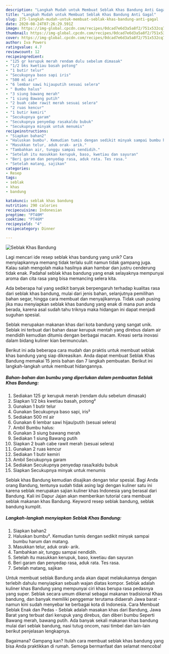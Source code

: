 ```yaml
---
description: "Langkah Mudah untuk Membuat Seblak Khas Bandung Anti Gagal"
title: "Langkah Mudah untuk Membuat Seblak Khas Bandung Anti Gagal"
slug: 275-langkah-mudah-untuk-membuat-seblak-khas-bandung-anti-gagal
date: 2020-08-24T07:26:29.591Z
image: https://img-global.cpcdn.com/recipes/0dcad7e6d3a5a8f2/751x532cq70/seblak-khas-bandung-foto-resep-utama.jpg
thumbnail: https://img-global.cpcdn.com/recipes/0dcad7e6d3a5a8f2/751x532cq70/seblak-khas-bandung-foto-resep-utama.jpg
cover: https://img-global.cpcdn.com/recipes/0dcad7e6d3a5a8f2/751x532cq70/seblak-khas-bandung-foto-resep-utama.jpg
author: Iva Powers
ratingvalue: 4.7
reviewcount: 12
recipeingredient:
- "125 gr kerupuk merah rendam dulu sebelum dimasak"
- "1/2 bks kwetiau basah potong"
- "1 butir telur"
- "Secukupnya baso sapi iris"
- "500 ml air"
- "6 lembar sawi hijauputih sesuai selera"
- " Bumbu halus"
- "3 siung bawang merah"
- "1 siung Bawang putih"
- "2 buah cabe rawit merah sesuai selera"
- "2 ruas kencur"
- "1 butir kemiri"
- "Secukupnya garam"
- "Secukupnya penyedap rasakaldu bubuk"
- "Secukupnya minyak untuk menumis"
recipeinstructions:
- "Siapkan bahan2"
- "Haluskan bumbu². Kemudian tumis dengan sedikit minyak sampai bumbu harum dan matang."
- "Masukkan telur, aduk orak- arik."
- "Tambahkan air, tunggu sampai nendidih."
- "Setelah itu masukkan kerupuk, baso, kwetiau dan sayuran"
- "Beri garam dan penyedap rasa, aduk rata. Tes rasa."
- "Setelah matang, sajikan"
categories:
- Resep
tags:
- seblak
- khas
- bandung

katakunci: seblak khas bandung 
nutrition: 290 calories
recipecuisine: Indonesian
preptime: "PT40M"
cooktime: "PT46M"
recipeyield: "4"
recipecategory: Dinner

---
```



![Seblak Khas Bandung](https://img-global.cpcdn.com/recipes/0dcad7e6d3a5a8f2/751x532cq70/seblak-khas-bandung-foto-resep-utama.jpg)

Lagi mencari ide resep seblak khas bandung yang unik? Cara menyiapkannya memang tidak terlalu sulit namun tidak gampang juga. Kalau salah mengolah maka hasilnya akan hambar dan justru cenderung tidak enak. Padahal seblak khas bandung yang enak selayaknya mempunyai aroma dan cita rasa yang bisa memancing selera kita.

Ada beberapa hal yang sedikit banyak berpengaruh terhadap kualitas rasa dari seblak khas bandung, mulai dari jenis bahan, selanjutnya pemilihan bahan segar, hingga cara membuat dan menyajikannya. Tidak usah pusing jika mau menyiapkan seblak khas bandung yang enak di mana pun anda berada, karena asal sudah tahu triknya maka hidangan ini dapat menjadi suguhan spesial.

Seblak merupakan makanan khas dari kota bandung yang sangat unik. Seblak ini terbuat dari bahan dasar kerupuk mentah yang direbus dalam air mendidih kemudian ditumis dengan berbagai macam. Kreasi serta inovasi dalam bidang kuliner kian bermunculan.


Berikut ini ada beberapa cara mudah dan praktis untuk membuat seblak khas bandung yang siap dikreasikan. Anda dapat membuat Seblak Khas Bandung memakai 15 jenis bahan dan 7 langkah pembuatan. Berikut ini langkah-langkah untuk membuat hidangannya.

<!--inarticleads1-->

##### Bahan-bahan dan bumbu yang diperlukan dalam pembuatan Seblak Khas Bandung:

1. Sediakan 125 gr kerupuk merah (rendam dulu sebelum dimasak)
1. Siapkan 1/2 bks kwetiau basah, potong²
1. Gunakan 1 butir telur
1. Gunakan Secukupnya baso sapi, iris²
1. Sediakan 500 ml air
1. Gunakan 6 lembar sawi hijau/putih (sesuai selera)
1. Ambil  Bumbu halus:
1. Gunakan 3 siung bawang merah
1. Sediakan 1 siung Bawang putih
1. Siapkan 2 buah cabe rawit merah (sesuai selera)
1. Gunakan 2 ruas kencur
1. Sediakan 1 butir kemiri
1. Ambil Secukupnya garam
1. Sediakan Secukupnya penyedap rasa/kaldu bubuk
1. Siapkan Secukupnya minyak untuk menumis


Seblak khas Bandung kemudian disajikan dengan telur spesial. Bagi Anda orang Bandung, tentunya sudah tidak asing lagi dengan kuliner satu ini karena seblak merupakan sajian kuliner khas Indonesia yang berasal dari Bandung. Kali ini Dapur Jajan akan memberikan tutorial cara membuat seblak makanan khas Bandung. Keyword resep seblak bandung, seblak bandung kumplit. 

<!--inarticleads2-->

##### Langkah-langkah menyiapkan Seblak Khas Bandung:

1. Siapkan bahan2
1. Haluskan bumbu². Kemudian tumis dengan sedikit minyak sampai bumbu harum dan matang.
1. Masukkan telur, aduk orak- arik.
1. Tambahkan air, tunggu sampai nendidih.
1. Setelah itu masukkan kerupuk, baso, kwetiau dan sayuran
1. Beri garam dan penyedap rasa, aduk rata. Tes rasa.
1. Setelah matang, sajikan


Untuk membuat seblak Bandung anda akan dapat melakukannya dengan terlebih dahulu menyiapkan sebuah wajan diatas kompor. Seblak adalah kuliner khas Bandung yang mempunyai ciri khas berupa rasa pedasnya yang super. Seblak secara umum dikenal sebagai makanan tradisional Khas bandung, dan banyak memiliki penggemar terutama didaerah Jawa barat - namun kini sudah menyebar ke berbagai kota di Indonesia. Cara Membuat Seblak Enak dan Pedas - Seblak adalah masakan khas dari Bandung, Jawa Barat yang terbuat dari kerupuk yang direbus, dan diberi bumbu Seperti Bawang merah, bawang putih. Ada banyak sekali makanan khas bandung mulai dari seblak bandung, nasi tutug oncom, nasi timbel dan lain-lain berikut penjelasan lengkapnya. 

Bagaimana? Gampang kan? Itulah cara membuat seblak khas bandung yang bisa Anda praktikkan di rumah. Semoga bermanfaat dan selamat mencoba!
